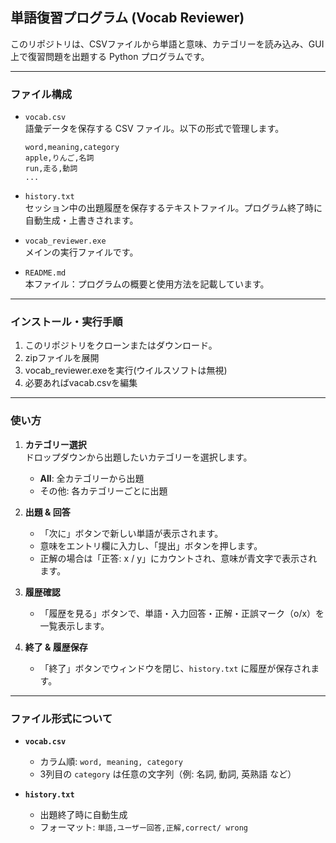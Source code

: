 ## 単語復習プログラム (Vocab Reviewer)

このリポジトリは、CSVファイルから単語と意味、カテゴリーを読み込み、GUI 上で復習問題を出題する Python プログラムです。

---
### ファイル構成

- `vocab.csv`  
  語彙データを保存する CSV ファイル。以下の形式で管理します。
  ```csv
  word,meaning,category
  apple,りんご,名詞
  run,走る,動詞
  ...
  ```

- `history.txt`  
  セッション中の出題履歴を保存するテキストファイル。プログラム終了時に自動生成・上書きされます。

- `vocab_reviewer.exe`  
  メインの実行ファイルです。

- `README.md`  
  本ファイル：プログラムの概要と使用方法を記載しています。

---
### インストール・実行手順

1. このリポジトリをクローンまたはダウンロード。
2. zipファイルを展開
3. vocab_reviewer.exeを実行(ウイルスソフトは無視)
4. 必要あればvacab.csvを編集

---
### 使い方

1. **カテゴリー選択**  
   ドロップダウンから出題したいカテゴリーを選択します。
   - **All**: 全カテゴリーから出題
   - その他: 各カテゴリーごとに出題

2. **出題 & 回答**  
   - 「次に」ボタンで新しい単語が表示されます。
   - 意味をエントリ欄に入力し、「提出」ボタンを押します。
   - 正解の場合は「正答: x / y」にカウントされ、意味が青文字で表示されます。

3. **履歴確認**  
   - 「履歴を見る」ボタンで、単語・入力回答・正解・正誤マーク（o/x）を一覧表示します。

4. **終了 & 履歴保存**  
   - 「終了」ボタンでウィンドウを閉じ、`history.txt` に履歴が保存されます。

---
### ファイル形式について

- **`vocab.csv`**
  - カラム順: `word, meaning, category`
  - 3列目の `category` は任意の文字列（例: 名詞, 動詞, 英熟語 など）

- **`history.txt`**
  - 出題終了時に自動生成
  - フォーマット: `単語,ユーザー回答,正解,correct/ wrong`
